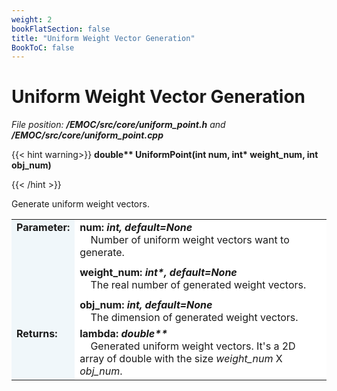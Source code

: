 ```yaml
---
weight: 2
bookFlatSection: false
title: "Uniform Weight Vector Generation"
BookToC: false
---
```

# Uniform Weight Vector Generation

*File position: **/EMOC/src/core/uniform_point.h** and **/EMOC/src/core/uniform_point.cpp***

<style>
    .emoc_doc_table_title{
        background-color:#F0F7FA;
    }
    .emoc_doc_table_content{
        background-color:#FFFFFF;
        width:100%;
    }
</style>

<div>

{{< hint warning>}}
**double\*\* UniformPoint(int num, int\* weight_num, int obj_num)**

{{< /hint >}}

</div>

Generate uniform weight vectors.

<table class="emoc_doc_table" style="overflow-x: hidden">
    <tbody >
    <tr>
        <td rowspan="2" ALIGN="left" VALIGN="top"  class="emoc_doc_table_title"><strong class="wuhu">Parameter:</strong></td>
    </tr>
    <tr >
        <td class="emoc_doc_table_content">
           <strong>num: <i>int, default=None</i></strong><br/>&nbsp &nbsp Number of uniform weight vectors want to generate.<div style="line-height:75%;"><br></div>
            <strong>weight_num: <i>int*, default=None</i></strong><br/>&nbsp &nbsp The real number of generated weight vectors.<div style="line-height:75%;"><br></div>
            <strong>obj_num: <i>int, default=None</i></strong><br/>&nbsp &nbsp The dimension of generated weight vectors.
        </td>
    </tr>
    <tr class="emoc_doc_table_title">
        <td rowspan="2" ALIGN="left" VALIGN="top"  class="emoc_doc_table_title"><strong class="wuhu">Returns:</strong></td>
    </tr>
    <tr >
        <td class="emoc_doc_table_content">
            <strong>lambda: <i>double**</i></strong><br/>&nbsp &nbsp Generated uniform weight vectors. It's a 2D array of double with the size <i>weight_num</i> X <i>obj_num</i>.
        </td>
    </tr>
    </tbody>
</table>

